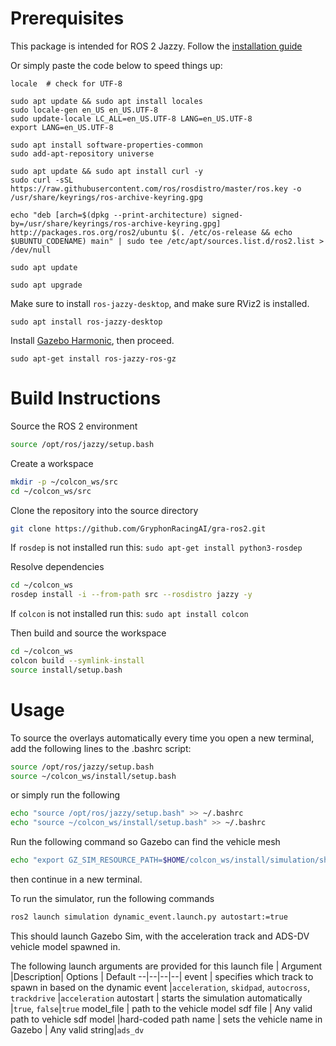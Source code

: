 # Prerequisites
This package is intended for ROS 2 Jazzy. Follow the [installation guide](https://docs.ros.org/en/jazzy/Installation.html)

Or simply paste the code below to speed things up:
```
locale  # check for UTF-8

sudo apt update && sudo apt install locales
sudo locale-gen en_US en_US.UTF-8
sudo update-locale LC_ALL=en_US.UTF-8 LANG=en_US.UTF-8
export LANG=en_US.UTF-8

sudo apt install software-properties-common
sudo add-apt-repository universe

sudo apt update && sudo apt install curl -y
sudo curl -sSL https://raw.githubusercontent.com/ros/rosdistro/master/ros.key -o /usr/share/keyrings/ros-archive-keyring.gpg

echo "deb [arch=$(dpkg --print-architecture) signed-by=/usr/share/keyrings/ros-archive-keyring.gpg] http://packages.ros.org/ros2/ubuntu $(. /etc/os-release && echo $UBUNTU_CODENAME) main" | sudo tee /etc/apt/sources.list.d/ros2.list > /dev/null

sudo apt update

sudo apt upgrade
```

Make sure to install `ros-jazzy-desktop`, and make sure RViz2 is installed.
```
sudo apt install ros-jazzy-desktop
```
Install [Gazebo Harmonic](https://gazebosim.org/docs/harmonic/install_ubuntu/), then proceed.
```
sudo apt-get install ros-jazzy-ros-gz
```

# Build Instructions

Source the ROS 2 environment
```bash
source /opt/ros/jazzy/setup.bash
```

Create a workspace
```bash
mkdir -p ~/colcon_ws/src
cd ~/colcon_ws/src
```

Clone the repository into the source directory
```bash
git clone https://github.com/GryphonRacingAI/gra-ros2.git
```

If `rosdep` is not installed run this: `sudo apt-get install python3-rosdep`

Resolve dependencies
```bash
cd ~/colcon_ws
rosdep install -i --from-path src --rosdistro jazzy -y
```

If `colcon` is not installed run this: `sudo apt install colcon`

Then build and source the workspace
```bash
cd ~/colcon_ws
colcon build --symlink-install
source install/setup.bash
```

# Usage
To source the overlays automatically every time you open a new terminal, add the following lines to the .bashrc script:
```bash
source /opt/ros/jazzy/setup.bash
source ~/colcon_ws/install/setup.bash
```

or simply run the following
```bash
echo "source /opt/ros/jazzy/setup.bash" >> ~/.bashrc
echo "source ~/colcon_ws/install/setup.bash" >> ~/.bashrc
```

Run the following command so Gazebo can find the vehicle mesh
```bash
echo "export GZ_SIM_RESOURCE_PATH=$HOME/colcon_ws/install/simulation/share/" >> ~/.bashrc
```
then continue in a new terminal.

To run the simulator, run the following commands

```bash
ros2 launch simulation dynamic_event.launch.py autostart:=true
```
This should launch Gazebo Sim, with the acceleration track and ADS-DV vehicle model spawned in.

The following launch arguments are provided for this launch file
  | Argument |Description| Options | Default
--|--|--|--|
event | specifies which track to spawn in based on the dynamic event |`acceleration`, `skidpad`, `autocross`, `trackdrive` |`acceleration`
autostart | starts the simulation automatically |`true`, `false`|`true`
model_file | path to the vehicle model sdf file | Any valid path to vehicle sdf model |hard-coded path
name | sets the vehicle name in Gazebo | Any valid string|`ads_dv`
